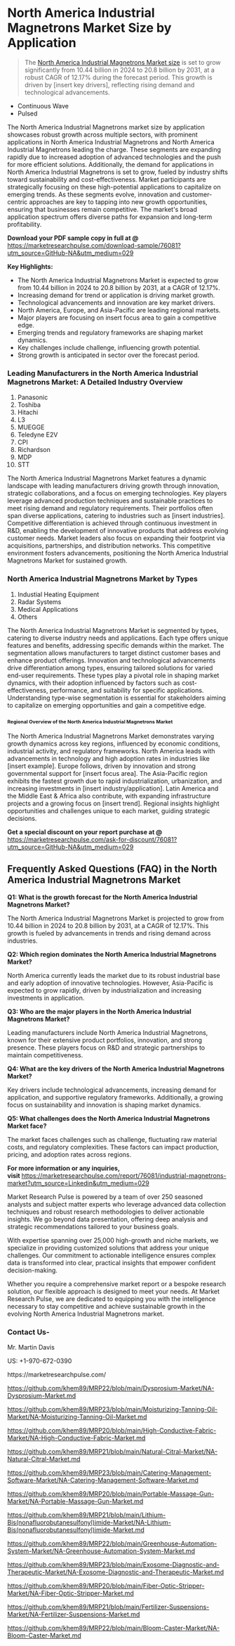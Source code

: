<h1>North America Industrial Magnetrons Market&nbsp;Size by Application</h1><blockquote><p>The <a href="https://marketresearchpulse.com/download-sample/76081?utm_source=GitHub-NA&amp;utm_medium=029">North America Industrial Magnetrons Market size</a> is set to grow significantly from 10.44 billion in 2024 to 20.8 billion by 2031, at a robust CAGR of 12.17% during the forecast period. This growth is driven by [insert key drivers], reflecting rising demand and technological advancements.</p></blockquote><ul><li>Continuous Wave<li> Pulsed</li></ul><p>The North America Industrial Magnetrons market size by application showcases robust growth across multiple sectors, with prominent applications in North America Industrial Magnetrons and North America Industrial Magnetrons leading the charge. These segments are expanding rapidly due to increased adoption of advanced technologies and the push for more efficient solutions. Additionally, the demand for applications in North America Industrial Magnetrons is set to grow, fueled by industry shifts toward sustainability and cost-effectiveness. Market participants are strategically focusing on these high-potential applications to capitalize on emerging trends. As these segments evolve, innovation and customer-centric approaches are key to tapping into new growth opportunities, ensuring that businesses remain competitive. The market's broad application spectrum offers diverse paths for expansion and long-term profitability.</p><p><strong>Download your PDF sample copy in full at @ </strong><a href="https://marketresearchpulse.com/download-sample/76081?utm_source=GitHub-NA&amp;utm_medium=029">https://marketresearchpulse.com/download-sample/76081?utm_source=GitHub-NA&amp;utm_medium=029</a></p><p><strong>Key Highlights: </strong></p><ul><li>The North America Industrial Magnetrons Market is expected to grow from 10.44 billion in 2024 to 20.8 billion by 2031, at a CAGR of 12.17%.</li><li>Increasing demand for trend or application is driving market growth.</li><li>Technological advancements and innovation are key market drivers.</li><li>North America, Europe, and Asia-Pacific are leading regional markets.</li><li>Major players are focusing on insert focus area to gain a competitive edge.</li><li>Emerging trends and regulatory frameworks are shaping market dynamics.</li><li>Key challenges include challenge, influencing growth potential.</li><li>Strong growth is anticipated in sector over the forecast period.</li></ul><h3>Leading Manufacturers in the North America Industrial Magnetrons Market: A Detailed Industry Overview</h3><ol><li>Panasonic</li><li>Toshiba</li><li>Hitachi</li><li>L3</li><li>MUEGGE</li><li>Teledyne E2V</li><li>CPI</li><li>Richardson</li><li>MDP</li><li>STT</li></ol><div class="flex max-w-full flex-col flex-grow"><div class="min-h-8 text-message flex w-full flex-col items-end gap-2 whitespace-normal break-words [.text-message+&amp;]:mt-5" dir="auto" data-message-author-role="assistant" data-message-id="fd8432e4-4910-450d-b182-61b7bfb0a01f" data-message-model-slug="gpt-4o"><div class="flex w-full flex-col gap-1 empty:hidden first:pt-[3px]"><div class="markdown prose w-full break-words dark:prose-invert light"><p>The North America Industrial Magnetrons Market features a dynamic landscape with leading manufacturers driving growth through innovation, strategic collaborations, and a focus on emerging technologies. Key players leverage advanced production techniques and sustainable practices to meet rising demand and regulatory requirements. Their portfolios often span diverse applications, catering to industries such as [insert industries]. Competitive differentiation is achieved through continuous investment in R&amp;D, enabling the development of innovative products that address evolving customer needs. Market leaders also focus on expanding their footprint via acquisitions, partnerships, and distribution networks. This competitive environment fosters advancements, positioning the North America Industrial Magnetrons Market for sustained growth.</p></div></div></div></div><h3>North America Industrial Magnetrons Market by Types</h3><ol><li>Industial Heating Equipment<li> Radar Systems<li> Medical Applications<li> Others</li></ol><div class="flex max-w-full flex-col flex-grow"><div class="min-h-8 text-message flex w-full flex-col items-end gap-2 whitespace-normal break-words [.text-message+&amp;]:mt-5" dir="auto" data-message-author-role="assistant" data-message-id="084470be-0bb7-4664-bddf-5156b4f41249" data-message-model-slug="gpt-4o-mini"><div class="flex w-full flex-col gap-1 empty:hidden first:pt-[3px]"><div class="markdown prose w-full break-words dark:prose-invert light"><p>The North America Industrial Magnetrons Market is segmented by types, catering to diverse industry needs and applications. Each type offers unique features and benefits, addressing specific demands within the market. The segmentation allows manufacturers to target distinct customer bases and enhance product offerings. Innovation and technological advancements drive differentiation among types, ensuring tailored solutions for varied end-user requirements. These types play a pivotal role in shaping market dynamics, with their adoption influenced by factors such as cost-effectiveness, performance, and suitability for specific applications. Understanding type-wise segmentation is essential for stakeholders aiming to capitalize on emerging opportunities and gain a competitive edge.</p></div></div></div></div><h3><span style="font-size: 11px;">Regional Overview of the North America Industrial Magnetrons Market</span></h3><div class="flex max-w-full flex-col flex-grow"><div class="min-h-8 text-message flex w-full flex-col items-end gap-2 whitespace-normal break-words [.text-message+&amp;]:mt-5" dir="auto" data-message-author-role="assistant" data-message-id="e9038762-ce64-4e30-91c9-9bd413514231" data-message-model-slug="gpt-4o-mini"><div class="flex w-full flex-col gap-1 empty:hidden first:pt-[3px]"><div class="markdown prose w-full break-words dark:prose-invert light"><p>The North America Industrial Magnetrons Market demonstrates varying growth dynamics across key regions, influenced by economic conditions, industrial activity, and regulatory frameworks. North America leads with advancements in technology and high adoption rates in industries like [insert example]. Europe follows, driven by innovation and strong governmental support for [insert focus area]. The Asia-Pacific region exhibits the fastest growth due to rapid industrialization, urbanization, and increasing investments in [insert industry/application]. Latin America and the Middle East &amp; Africa also contribute, with expanding infrastructure projects and a growing focus on [insert trend]. Regional insights highlight opportunities and challenges unique to each market, guiding strategic decisions.</p></div></div></div></div><p><strong>Get a special discount on your report purchase at @ </strong><a href="https://marketresearchpulse.com/ask-for-discount/76081?utm_source=GitHub-NA&amp;utm_medium=029">https://marketresearchpulse.com/ask-for-discount/76081?utm_source=GitHub-NA&amp;utm_medium=029</a></p><h2>Frequently Asked Questions (FAQ) in the North America Industrial Magnetrons Market</h2><p><strong>Q1: What is the growth forecast for the North America Industrial Magnetrons Market?</strong></p><p>The North America Industrial Magnetrons Market is projected to grow from 10.44 billion in 2024 to 20.8 billion by 2031, at a CAGR of 12.17%. This growth is fueled by advancements in trends and rising demand across industries.</p><p><strong>Q2: Which region dominates the North America Industrial Magnetrons Market?</strong></p><p>North America currently leads the market due to its robust industrial base and early adoption of innovative technologies. However, Asia-Pacific is expected to grow rapidly, driven by industrialization and increasing investments in application.</p><p><strong>Q3: Who are the major players in the North America Industrial Magnetrons Market?</strong></p><p>Leading manufacturers include North America Industrial Magnetrons, known for their extensive product portfolios, innovation, and strong presence. These players focus on R&amp;D and strategic partnerships to maintain competitiveness.</p><p><strong>Q4: What are the key drivers of the North America Industrial Magnetrons Market?</strong></p><p>Key drivers include technological advancements, increasing demand for application, and supportive regulatory frameworks. Additionally, a growing focus on sustainability and innovation is shaping market dynamics.</p><p><strong>Q5: What challenges does the North America Industrial Magnetrons Market face?</strong></p><p>The market faces challenges such as challenge, fluctuating raw material costs, and regulatory complexities. These factors can impact production, pricing, and adoption rates across regions.</p><p><strong>For more information or any inquiries, visit&nbsp;</strong><a href="https://marketresearchpulse.com/report/76081/industrial-magnetrons-market?utm_source=Linkedin&utm_medium=029">https://marketresearchpulse.com/report/76081/industrial-magnetrons-market?utm_source=Linkedin&utm_medium=029</a></p><p>Market Research Pulse is powered by a team of over 250 seasoned analysts and subject matter experts who leverage advanced data collection techniques and robust research methodologies to deliver actionable insights. We go beyond data presentation, offering deep analysis and strategic recommendations tailored to your business goals.</p><p>With expertise spanning over 25,000 high-growth and niche markets, we specialize in providing customized solutions that address your unique challenges. Our commitment to actionable intelligence ensures complex data is transformed into clear, practical insights that empower confident decision-making.</p><p>Whether you require a comprehensive market report or a bespoke research solution, our flexible approach is designed to meet your needs. At Market Research Pulse, we are dedicated to equipping you with the intelligence necessary to stay competitive and achieve sustainable growth in the evolving North America Industrial Magnetrons market.</p><h3><strong>Contact Us-</strong></h3><p>Mr. Martin Davis</p><p>US: +1-970-672-0390</p><p>https://marketresearchpulse.com/</p><p><a href="https://github.com/khem89/MRP22/blob/main/Dysprosium-Market/NA-Dysprosium-Market.md">https://github.com/khem89/MRP22/blob/main/Dysprosium-Market/NA-Dysprosium-Market.md</a></p><p><a href="https://github.com/khem89/MRP23/blob/main/Moisturizing-Tanning-Oil-Market/NA-Moisturizing-Tanning-Oil-Market.md">https://github.com/khem89/MRP23/blob/main/Moisturizing-Tanning-Oil-Market/NA-Moisturizing-Tanning-Oil-Market.md</a></p><p><a href="https://github.com/khem89/MRP20/blob/main/High-Conductive-Fabric-Market/NA-High-Conductive-Fabric-Market.md">https://github.com/khem89/MRP20/blob/main/High-Conductive-Fabric-Market/NA-High-Conductive-Fabric-Market.md</a></p><p><a href="https://github.com/khem89/MRP21/blob/main/Natural-Citral-Market/NA-Natural-Citral-Market.md">https://github.com/khem89/MRP21/blob/main/Natural-Citral-Market/NA-Natural-Citral-Market.md</a></p><p><a href="https://github.com/khem89/MRP23/blob/main/Catering-Management-Software-Market/NA-Catering-Management-Software-Market.md">https://github.com/khem89/MRP23/blob/main/Catering-Management-Software-Market/NA-Catering-Management-Software-Market.md</a></p><p><a href="https://github.com/khem89/MRP20/blob/main/Portable-Massage-Gun-Market/NA-Portable-Massage-Gun-Market.md">https://github.com/khem89/MRP20/blob/main/Portable-Massage-Gun-Market/NA-Portable-Massage-Gun-Market.md</a></p><p><a href="https://github.com/khem89/MRP21/blob/main/Lithium-Bis(nonafluorobutanesulfonyl)imide-Market/NA-Lithium-Bis(nonafluorobutanesulfonyl)imide-Market.md">https://github.com/khem89/MRP21/blob/main/Lithium-Bis(nonafluorobutanesulfonyl)imide-Market/NA-Lithium-Bis(nonafluorobutanesulfonyl)imide-Market.md</a></p><p><a href="https://github.com/khem89/MRP22/blob/main/Greenhouse-Automation-System-Market/NA-Greenhouse-Automation-System-Market.md">https://github.com/khem89/MRP22/blob/main/Greenhouse-Automation-System-Market/NA-Greenhouse-Automation-System-Market.md</a></p><p><a href="https://github.com/khem89/MRP23/blob/main/Exosome-Diagnostic-and-Therapeutic-Market/NA-Exosome-Diagnostic-and-Therapeutic-Market.md">https://github.com/khem89/MRP23/blob/main/Exosome-Diagnostic-and-Therapeutic-Market/NA-Exosome-Diagnostic-and-Therapeutic-Market.md</a></p><p><a href="https://github.com/khem89/MRP20/blob/main/Fiber-Optic-Stripper-Market/NA-Fiber-Optic-Stripper-Market.md">https://github.com/khem89/MRP20/blob/main/Fiber-Optic-Stripper-Market/NA-Fiber-Optic-Stripper-Market.md</a></p><p><a href="https://github.com/khem89/MRP21/blob/main/Fertilizer-Suspensions-Market/NA-Fertilizer-Suspensions-Market.md">https://github.com/khem89/MRP21/blob/main/Fertilizer-Suspensions-Market/NA-Fertilizer-Suspensions-Market.md</a></p><p><a href="https://github.com/khem89/MRP22/blob/main/Bloom-Caster-Market/NA-Bloom-Caster-Market.md">https://github.com/khem89/MRP22/blob/main/Bloom-Caster-Market/NA-Bloom-Caster-Market.md</a></p>
